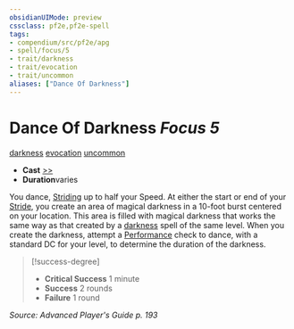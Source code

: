 ```yaml
---
obsidianUIMode: preview
cssclass: pf2e,pf2e-spell
tags:
- compendium/src/pf2e/apg
- spell/focus/5
- trait/darkness
- trait/evocation
- trait/uncommon
aliases: ["Dance Of Darkness"]
---
```

# Dance Of Darkness *Focus 5*   
[darkness](/rules/traits/darkness.md)  [evocation](/rules/traits/evocation.md)  [uncommon](/rules/traits/uncommon.md)  

- **Cast** [>>](/rules/core-rulebook/chapter-9-playing-the-game.md#Actions "Two-Action") 
- **Duration**varies

You dance, [Striding](/rules/actions/stride.md) up to half your Speed. At either the start or end of your [Stride](/rules/actions/stride.md), you create an area of magical darkness in a 10-foot burst centered on your location. This area is filled with magical darkness that works the same way as that created by a [darkness](/compendium/spells/darkness.md) spell of the same level. When you create the darkness, attempt a [Performance](/compendium/skills.md#Performance) check to dance, with a standard DC for your level, to determine the duration of the darkness.

> [!success-degree] 
> - **Critical Success** 1 minute
> - **Success** 2 rounds
> - **Failure** 1 round

*Source: Advanced Player's Guide p. 193*
